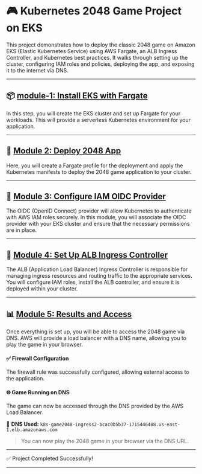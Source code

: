 # 🎮 Kubernetes 2048 Game Project on EKS

This project demonstrates how to deploy the classic 2048 game on Amazon EKS (Elastic Kubernetes Service) using AWS Fargate, an ALB Ingress Controller, and Kubernetes best practices. It walks through setting up the cluster, configuring IAM roles and policies, deploying the app, and exposing it to the internet via DNS.

---

## 📦 [module-1: Install EKS with Fargate](#module-1-Install-EKS-with-Fargate) 

In this step, you will create the EKS cluster and set up Fargate for your workloads. This will provide a serverless Kubernetes environment for your application.

---

## 🎯 [Module 2: Deploy 2048 App](#module-2-deploy-2048-app)

Here, you will create a Fargate profile for the deployment and apply the Kubernetes manifests to deploy the 2048 game application to your cluster.

---

## 🔐 [Module 3: Configure IAM OIDC Provider](#module-3-configure-iam-oidc-provider)

The OIDC (OpenID Connect) provider will allow Kubernetes to authenticate with AWS IAM roles securely. In this module, you will associate the OIDC provider with your EKS cluster and ensure that the necessary permissions are in place.

---

## 🧰 [Module 4: Set Up ALB Ingress Controller](#module-4-set-up-alb-ingress-controller)

The ALB (Application Load Balancer) Ingress Controller is responsible for managing ingress resources and routing traffic to the appropriate services. You will configure IAM roles, install the ALB controller, and ensure it is deployed within your cluster.

---

## 📊 [Module 5: Results and Access](#module-5-results-and-access)

Once everything is set up, you will be able to access the 2048 game via DNS. AWS will provide a load balancer with a DNS name, allowing you to play the game in your browser.

#### ✅ Firewall Configuration
The firewall rule was successfully configured, allowing external access to the application.

#### 🌐 Game Running on DNS
The game can now be accessed through the DNS provided by the AWS Load Balancer.

🧠 **DNS Used:**
`k8s-game2048-ingress2-bcac0b5b37-1715446488.us-east-1.elb.amazonaws.com`

> You can now play the 2048 game in your browser via the DNS URL.

---

✅ Project Completed Successfully!

---
